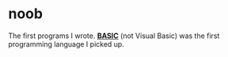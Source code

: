 # noob
The first programs I wrote. [**BASIC**](https://en.wikipedia.org/wiki/BASIC
) (not Visual Basic) was the first programming language I picked up.